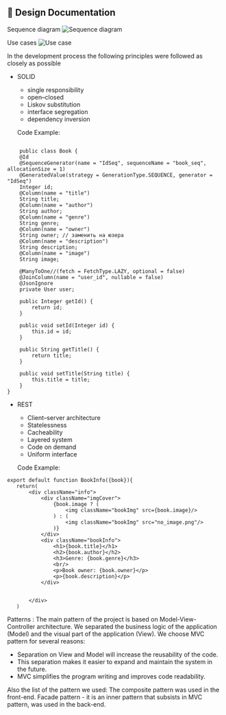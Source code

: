 ## :scroll: Design Documentation

Sequence diagram
![Sequence diagram](https://user-images.githubusercontent.com/66779337/134778315-9a577dc9-544c-465e-9f9f-6d72696b0c66.png)

Use cases
![Use case](https://user-images.githubusercontent.com/66779337/134778380-0efd4238-a096-4360-a2b8-b0ead3dc83f9.jpg)


In the development process the following principles were followed as closely as possible
* SOLID
  * single responsibility 
  * open–closed
  * Liskov substitution
  * interface segregation
  * dependency inversion

   Code Example:
 
```

    public class Book {
    @Id
    @SequenceGenerator(name = "IdSeq", sequenceName = "book_seq", allocationSize = 1)
    @GeneratedValue(strategy = GenerationType.SEQUENCE, generator = "IdSeq")
    Integer id;
    @Column(name = "title")
    String title;
    @Column(name = "author")
    String author;
    @Column(name = "genre")
    String genre;
    @Column(name = "owner")
    String owner; // заменить на юзера
    @Column(name = "description")
    String description;
    @Column(name = "image")
    String image;

    @ManyToOne//(fetch = FetchType.LAZY, optional = false)
    @JoinColumn(name = "user_id", nullable = false)
    @JsonIgnore
    private User user;

    public Integer getId() {
        return id;
    }

    public void setId(Integer id) {
        this.id = id;
    }

    public String getTitle() {
        return title;
    }

    public void setTitle(String title) {
        this.title = title;
    }
}
```

* REST
  * Client–server architecture
  * Statelessness
  * Cacheability
  * Layered system
  * Code on demand
  * Uniform interface

   Code Example:

```
export default function BookInfo({book}){
   return(
       <div className="info">
           <div className="imgCover">
               {book.image ? (
                   <img className="bookImg" src={book.image}/>
               ) : (
                   <img className="bookImg" src="no_image.png"/>
               )}
           </div>
           <div className="bookInfo">
               <h1>{book.title}</h1>
               <h2>{book.author}</h2>
               <h3>Genre: {book.genre}</h3>
               <br/>
               <p>Book owner: {book.owner}</p>
               <p>{book.description}</p>
           </div>


       </div>
   )
```

Patterns :
The main pattern of the project is based on Model-View-Controller architecture. We separated the business logic of the application (Model) and the visual part of the application (View). We choose MVC pattern for several reasons:

* Separation on View and Model will increase the reusability of the code.
* This separation makes it easier to expand and maintain the system in the future.
* MVC simplifies the program writing and improves code readability.

Also the list of the pattern we used:
The composite pattern was used in the front-end.
Facade pattern - it is an inner pattern that subsists in MVC pattern, was used in the back-end. 

